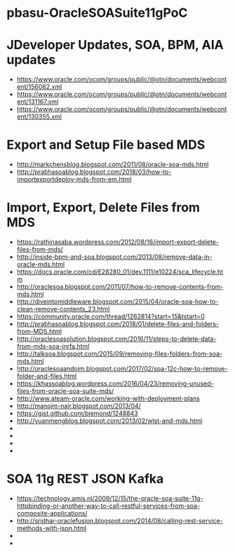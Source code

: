 # pbasu-OracleSOASuite11gPoC


# JDeveloper Updates, SOA, BPM, AIA updates
* https://www.oracle.com/ocom/groups/public/@otn/documents/webcontent/156082.xml
* https://www.oracle.com/ocom/groups/public/@otn/documents/webcontent/131167.xml
* https://www.oracle.com/ocom/groups/public/@otn/documents/webcontent/130355.xml



# Export and Setup File based MDS
* http://markchensblog.blogspot.com/2011/08/oracle-soa-mds.html
* http://prabhasoablog.blogspot.com/2018/03/how-to-importexportdeploy-mds-from-em.html

# Import, Export, Delete Files from MDS
* https://rathinasaba.wordpress.com/2012/08/16/import-export-delete-files-from-mds/
* http://inside-bpm-and-soa.blogspot.com/2013/08/remove-data-in-oracle-mds.html
* https://docs.oracle.com/cd/E28280_01/dev.1111/e10224/sca_lifecycle.htm
* http://oraclesoa.blogspot.com/2011/07/how-to-remove-contents-from-mds.html
* http://diveintomiddleware.blogspot.com/2015/04/oracle-soa-how-to-clean-remove-contents_23.html
* https://community.oracle.com/thread/1262814?start=15&tstart=0
* http://prabhasoablog.blogspot.com/2018/01/delete-files-and-folders-from-MDS.html
* http://oraclesoasolution.blogspot.com/2016/11/steps-to-delete-data-from-mds-soa-inrfa.html
* http://talksoa.blogspot.com/2015/09/removing-files-folders-from-soa-mds.html
* http://oraclesoaandoim.blogspot.com/2017/02/soa-12c-how-to-remove-folder-and-files.html
* https://khassoablog.wordpress.com/2016/04/23/removing-unused-files-from-oracle-soa-suite-mds/
* http://www.ateam-oracle.com/working-with-deployment-plans
* http://manojm-nair.blogspot.com/2013/04/
* https://gist.github.com/biemond/1248843
* http://yuanmengblog.blogspot.com/2013/02/wlst-and-mds.html
* 
* 
* 
* 

# SOA 11g REST JSON Kafka
* https://technology.amis.nl/2009/12/15/the-oracle-soa-suite-11g-httpbinding-or-another-way-to-call-restful-services-from-soa-composite-applications/
* http://sridhar-oraclefusion.blogspot.com/2014/08/calling-rest-service-methods-with-json.html
* 
* 

